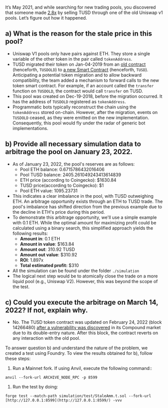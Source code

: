 It’s May 2021, and while searching for new trading pools, you discovered that someone made [2.8x](https://etherscan.io/tx/0x3f1b5baef6ea7f622834eabe7634bf89e3f473b62a73e357fdd04a1a5cf32ecf) by selling TUSD through one of the old Uniswap v1 pools. Let’s figure out how it happened.

## a) What is the reason for the stale price in this pool?
- Uniswap V1 pools only have pairs against ETH. They store a single variable of the other token in the pair called `tokenAddress`.
- TUSD migrated their token on Jan-04-2019 from an [old contract](https://www.notion.so/dd13fb489070d432dfa89a0b93315d8b?pvs=21) (henceforth, `TUSDOLD`) to [a new Smart Contract](https://www.notion.so/06-Stale-AMM-f99742aefdc94742bf17f3c58e8e965e?pvs=21) (henceforth, `TUSD`). Anticipating a potential token migration and to allow backward compatibility, the team added a mechanism to forward calls to the new token smart contract. For example, if an account called the `transfer` function on `TUSDOLD`, the contract would call `transfer` on TUSD.
- This pool was created on Dec-19-2018, before the migration occurred. It has the address of `TUSDOLD` registered as `tokenAddress`.
- Programmatic bots typically reconstruct the chain using the `tokenAddress` stored on-chain. However, after the migration, events on `TUSDOLD` ceased, as they were emitted on the new implementation. Consequently, this pool would fly under the radar of generic bot implementations.
    
## b) Provide all necessary simulation data to arbitrage the pool on January 23, 2022.
- As of January 23, 2022, the pool's reserves are as follows:
    - Pool ETH balance: 0.6715786432016406
    - Pool TUSD balance: 2405.261049243413614839
    - ETH price (according to Coingecko): $1630.84
    - TUSD price(according to Coingecko): $1
    - Pool ETH value: 1095.23731
- This indicates a clear imbalance in the pool, with TUSD outweighing ETH. An arbitrage opportunity exists through an ETH to TUSD trade. The pool's imbalance has shifted direction from the previous example due to the decline in ETH's price during this period.
- To demonstrate this arbitrage opportunity, we'll use a simple example with 0.1 ETH. While the optimal amount for maximizing profit could be calculated using a binary search, this simplified approach yields the following results:
    - **Amount in**: 0.1 ETH
    - **Amount in value**: $163.84
    - **Amount out**: 310.92 TUSD
    - **Amount out value**: $310.92
    - **ROI**: 1.897x
    - **Total estimated profit:** $310
- All the simulation can be found under the folder `./simulation`
- The logical next step would be to atomically close the trade on a more liquid pool (e.g., Uniswap V2). However, this was beyond the scope of the test.
## c) Could you execute the arbitrage on March 14, 2022? If not, explain why.
- No. The TUSD token contract was updated on February 24, 2022 (block 14266480) [after a vulnerability was discovered](https://blog.openzeppelin.com/compound-tusd-integration-issue-retrospective) in its Compound market due to its double-entry nature. After this block, the contract reverts on any interaction with the old pool.

To answer question b) and understand the nature of the problem, we created a test using Foundry. To view the results obtained for b), follow these steps:

1. Run a Mainnet fork. If using Anvil, execute the following command::

`anvil --fork-url ARCHIVE_NODE_RPC -p 8599`

1. Run the test by doing:

 `forge test --match-path simulation/test/StaleAmm.t.sol --fork-url  [http://127.0.0.1:8599](http://127.0.0.1:8599/) -vvv`
